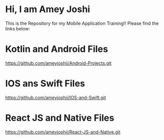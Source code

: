 # Hi, I am Amey Joshi 
This is the Repository for my Mobile Application Training!!
Please find the links below:

# Kotlin and Android Files
 https://github.com/ameyjoshii/Android-Projects.git

# IOS ans Swift Files
https://github.com/ameyjoshii/IOS-and-Swift.git

# React JS and Native Files
https://github.com/ameyjoshii/React-JS-and-Native.git
